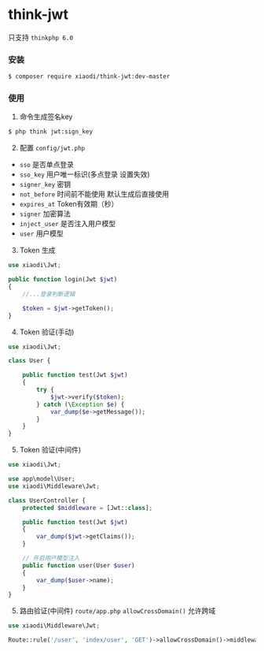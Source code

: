 # think-jwt
只支持 `thinkphp 6.0`
### 安装
```sh
$ composer require xiaodi/think-jwt:dev-master
```

### 使用
1. 命令生成签名key
```sh
$ php think jwt:sign_key
```

2. 配置
`config/jwt.php`

* `sso` 是否单点登录
* `sso_key` 用户唯一标识(多点登录 设置失效)
* `signer_key` 密钥
* `not_before` 时间前不能使用 默认生成后直接使用
* `expires_at` Token有效期（秒）
* `signer` 加密算法
* `inject_user` 是否注入用户模型
* `user` 用户模型

3. Token 生成
```php
use xiaodi\Jwt;

public function login(Jwt $jwt)
{
    //...登录判断逻辑

    $token = $jwt->getToken();
}
```

4. Token 验证(手动)
```php
use xiaodi\Jwt;

class User {

    public function test(Jwt $jwt)
    {
        try {
            $jwt->verify($token);
        } catch (\Exception $e) {
            var_dump($e->getMessage());
        }
    }
}

```

5. Token 验证(中间件)
```php
use xiaodi\Jwt;

use app\model\User;
use xiaodi\Middleware\Jwt;

class UserController {
    protected $middleware = [Jwt::class];

    public function test(Jwt $jwt)
    {
        var_dump($jwt->getClaims());
    }

    // 开启用户模型注入
    public function user(User $user)
    {
        var_dump($user->name);
    }
}

```

5. 路由验证(中间件)
`route/app.php`
`allowCrossDomain()` 允许跨域
```php
use xiaodi\Middleware\Jwt;

Route::rule('/user', 'index/user', 'GET')->allowCrossDomain()->middleware(Jwt::class);
```
